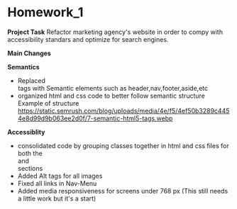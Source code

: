 # Homework_1

**Project Task**
Refactor marketing agency's website in order to compy with accessibility standars and optimize for search engines.

**Main Changes**
  
  **Semantics**
  - Replaced <div> tags with Semantic elements such as header,nav,footer,aside,etc
  - organized html and css code to better follow semantic structure
      Example of structure
        https://static.semrush.com/blog/uploads/media/4e/f5/4ef50b3289c4454e8d99d9b063ee2d0f/7-semantic-html5-tags.webp
      
  **Accessiblity**
  - consolidated code by grouping classes together in html and css files for both the <main> and <aside> sections
  - Added Alt tags for all images
  - Fixed all links in Nav-Menu
  - Added media responsiveness for screens under 768 px (This still needs a little work but it's a start)
